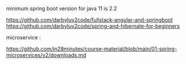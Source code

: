 minimum spring boot version for java 11 is 2.2

https://github.com/darbyluv2code/fullstack-angular-and-springboot  
https://github.com/darbyluv2code/spring-and-hibernate-for-beginners

microservice  :

https://github.com/in28minutes/course-material/blob/main/01-spring-microservices/v2/downloads.md
